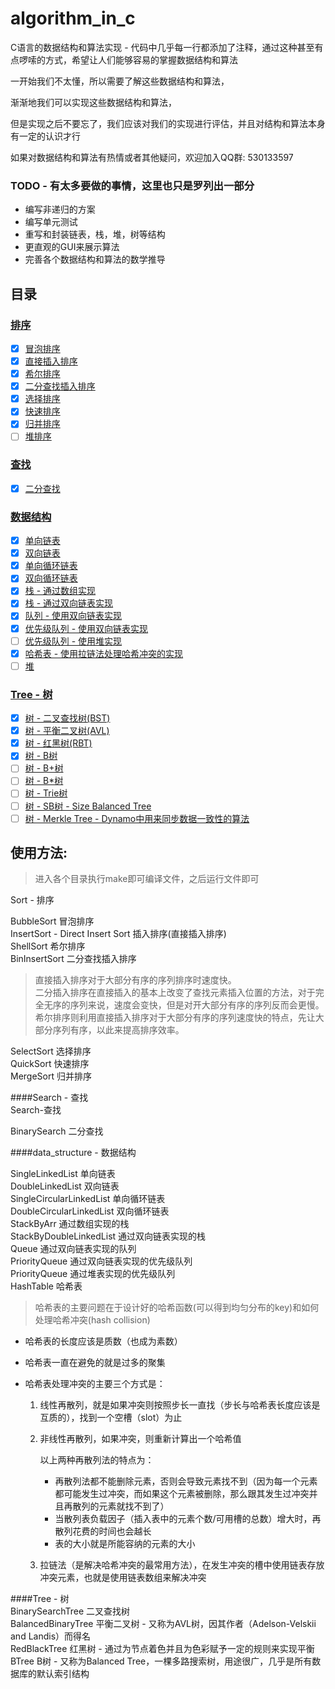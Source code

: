 # algorithm_in_c 

C语言的数据结构和算法实现 - 代码中几乎每一行都添加了注释，通过这种甚至有点啰嗦的方式，希望让人们能够容易的掌握数据结构和算法

一开始我们不太懂，所以需要了解这些数据结构和算法，

渐渐地我们可以实现这些数据结构和算法，

但是实现之后不要忘了，我们应该对我们的实现进行评估，并且对结构和算法本身有一定的认识才行

如果对数据结构和算法有热情或者其他疑问，欢迎加入QQ群: 530133597

### TODO - 有太多要做的事情，这里也只是罗列出一部分

- 编写非递归的方案
- 编写单元测试
- 重写和封装链表，栈，堆，树等结构
- 更直观的GUI来展示算法
- 完善各个数据结构和算法的数学推导


## 目录

### [排序](#Sort)
- [x] [冒泡排序](#1.1)
- [x] [直接插入排序](#1.2)
- [x] [希尔排序](#1.3)
- [x] [二分查找插入排序](#1.4)
- [x] [选择排序](#1.5)
- [x] [快速排序](#1.6)
- [x] [归并排序](#1.7)
- [ ] [堆排序](#1.8)

### [查找](#Search)
- [x] [二分查找](#2.1)

### [数据结构](#data_structure)
- [x] [单向链表](#3.1)
- [x] [双向链表](#3.2)
- [x] [单向循环链表](#3.3)
- [x] [双向循环链表](#3.4)
- [x] [栈 - 通过数组实现](#3.5)
- [x] [栈 - 通过双向链表实现](#3.6)
- [x] [队列 - 使用双向链表实现](#3.7)
- [x] [优先级队列 - 使用双向链表实现](#3.8)
- [ ] [优先级队列 - 使用堆实现](#3.9)
- [x] [哈希表 - 使用拉链法处理哈希冲突的实现](#3.10)
- [ ] [堆](#3.11)

### [Tree - 树](#Tree)
- [x] [树 - 二叉查找树(BST)](#3.12)
- [x] [树 - 平衡二叉树(AVL)](#3.13)
- [x] [树 - 红黑树(RBT)](#3.14)
- [x] [树 - B树](#3.15)
- [ ] [树 - B+树](#3.16)
- [ ] [树 - B*树](#3.17)
- [ ] [树 - Trie树](#3.18)
- [ ] [树 - SB树 - Size Balanced Tree](#3.19)
- [ ] [树 - Merkle Tree - Dynamo中用来同步数据一致性的算法](#3.20)

## 使用方法:

> 进入各个目录执行make即可编译文件，之后运行文件即可

<span id="Sort">Sort - 排序</span>  

<span id="1.1">BubbleSort 冒泡排序</span>  
<span id="1.2">InsertSort - Direct Insert Sort 插入排序(直接插入排序)</span>  
<span id="1.3">ShellSort 希尔排序</span>  
<span id="1.4">BinInsertSort 二分查找插入排序</span>  

> 直接插入排序对于大部分有序的序列排序时速度快。<br/>
> 二分插入排序在直接插入的基本上改变了查找元素插入位置的方法，对于完全无序的序列来说，速度会变快，但是对开大部分有序的序列反而会更慢。<br/>
> 希尔排序则利用直接插入排序对于大部分有序的序列速度快的特点，先让大部分序列有序，以此来提高排序效率。<br/>

<span id="1.5">SelectSort 选择排序</span>  
<span id="1.6">QuickSort 快速排序</span>  
<span id="1.7">MergeSort 归并排序</span>  

####Search - 查找   
<span id="查找">Search-查找</span>  

<span id="2.1">BinarySearch 二分查找</span>  

####data_structure - 数据结构   

<span id="3.1">SingleLinkedList 单向链表</span>  
<span id="3.2">DoubleLinkedList 双向链表</span>  
<span id="3.3">SingleCircularLinkedList 单向循环链表</span>  
<span id="3.4">DoubleCircularLinkedList 双向循环链表</span>  
<span id="3.5">StackByArr 通过数组实现的栈</span>  
<span id="3.6">StackByDoubleLinkedList 通过双向链表实现的栈</span>  
<span id="3.7">Queue 通过双向链表实现的队列</span>  
<span id="3.8">PriorityQueue 通过双向链表实现的优先级队列</span>  
<span id="3.9">PriorityQueue 通过堆表实现的优先级队列</span>  
<span id="3.10">HashTable 哈希表</span>  

> 哈希表的主要问题在于设计好的哈希函数(可以得到均匀分布的key)和如何处理哈希冲突(hash collision)

- 哈希表的长度应该是质数（也成为素数）

- 哈希表一直在避免的就是过多的聚集

- 哈希表处理冲突的主要三个方式是：

	1. 线性再散列，就是如果冲突则按照步长一直找（步长与哈希表长度应该是互质的），找到一个空槽（slot）为止

	2. 非线性再散列，如果冲突，则重新计算出一个哈希值

		以上两种再散列法的特点为：

		- 再散列法都不能删除元素，否则会导致元素找不到（因为每一个元素都可能发生过冲突，而如果这个元素被删除，那么跟其发生过冲突并且再散列的元素就找不到了）
		- 当散列表负载因子（插入表中的元素个数/可用槽的总数）增大时，再散列花费的时间也会越长
		- 表的大小就是所能容纳的元素的大小

	3. 拉链法（是解决哈希冲突的最常用方法），在发生冲突的槽中使用链表存放冲突元素，也就是使用链表数组来解决冲突

####Tree - 树  
<span id="3.12">BinarySearchTree 	二叉查找树</span>  
<span id="3.13">BalancedBinaryTree 	平衡二叉树 - 又称为AVL树，因其作者（Adelson-Velskii and Landis）而得名</span>  
<span id="3.14">RedBlackTree		红黑树 - 通过为节点着色并且为色彩赋予一定的规则来实现平衡</span>  
<span id="3.15">BTree				B树 - 又称为Balanced Tree，一棵多路搜索树，用途很广，几乎是所有数据库的默认索引结构</span>  